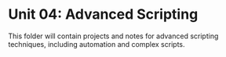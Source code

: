 # Unit 04: Advanced Scripting

This folder will contain projects and notes for advanced scripting techniques, including automation and complex scripts.

